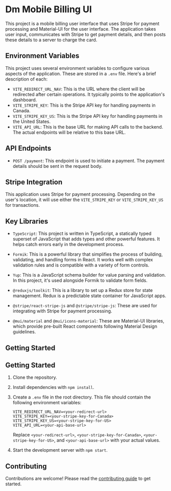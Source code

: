 # Dm Mobile Billing UI

This project is a mobile billing user interface that uses Stripe for payment processing and Material-UI for the user interface. The application takes user input, communicates with Stripe to get payment details, and then posts these details to a server to charge the card.

## Environment Variables

This project uses several environment variables to configure various aspects of the application. These are stored in a `.env` file. Here's a brief description of each:

- `VITE_REDIRECT_URL_NAV`: This is the URL where the client will be redirected after certain operations. It typically points to the application's dashboard.
- `VITE_STRIPE_KEY`: This is the Stripe API key for handling payments in Canada.
- `VITE_STRIPE_KEY_US`: This is the Stripe API key for handling payments in the United States.
- `VITE_API_URL`: This is the base URL for making API calls to the backend. The actual endpoints will be relative to this base URL.

## API Endpoints

- `POST /payment`: This endpoint is used to initiate a payment. The payment details should be sent in the request body.

## Stripe Integration

This application uses Stripe for payment processing. Depending on the user's location, it will use either the `VITE_STRIPE_KEY` or `VITE_STRIPE_KEY_US` for transactions.

## Key Libraries

- `TypeScript`: This project is written in TypeScript, a statically typed superset of JavaScript that adds types and other powerful features. It helps catch errors early in the development process.

- `Formik`: This is a powerful library that simplifies the process of building, validating, and handling forms in React. It works well with complex validation rules and is compatible with a variety of form controls.

- `Yup`: This is a JavaScript schema builder for value parsing and validation. In this project, it's used alongside Formik to validate form fields.

- `@reduxjs/toolkit`: This is a library to set up a Redux store for state management. Redux is a predictable state container for JavaScript apps.

- `@stripe/react-stripe-js` and `@stripe/stripe-js`: These are used for integrating with Stripe for payment processing.

- `@mui/material` and `@mui/icons-material`: These are Material-UI libraries, which provide pre-built React components following Material Design guidelines.

## Getting Started

## Getting Started

1. Clone the repository.
2. Install dependencies with `npm install`.
3. Create a `.env` file in the root directory. This file should contain the following environment variables:

   ```plaintext
   VITE_REDIRECT_URL_NAV=<your-redirect-url>
   VITE_STRIPE_KEY=<your-stripe-key-for-Canada>
   VITE_STRIPE_KEY_US=<your-stripe-key-for-US>
   VITE_API_URL=<your-api-base-url>
   ```

   Replace `<your-redirect-url>`, `<your-stripe-key-for-Canada>`, `<your-stripe-key-for-US>`, and `<your-api-base-url>` with your actual values.

4. Start the development server with `npm start`.

## Contributing

Contributions are welcome! Please read the [contributing guide](CONTRIBUTING.md) to get started.

